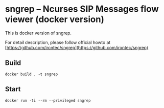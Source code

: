 sngrep – Ncurses SIP Messages flow viewer (docker version)
==========================================================

This is docker version of sngrep.

For detail description, please follow official howto at [https://github.com/irontec/sngrep](https://github.com/irontec/sngrep)

## Build

`docker build . -t sngrep`

## Start

`docker run -ti --rm --privileged sngrep`

